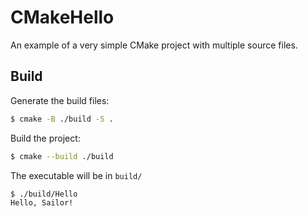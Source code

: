 # CMakeHello

An example of a very simple CMake project with multiple source files.

## Build

Generate the build files:

```bash
$ cmake -B ./build -S .
```

Build the project:

```bash
$ cmake --build ./build
```

The executable will be in `build/`
```bash
$ ./build/Hello
Hello, Sailor!
```